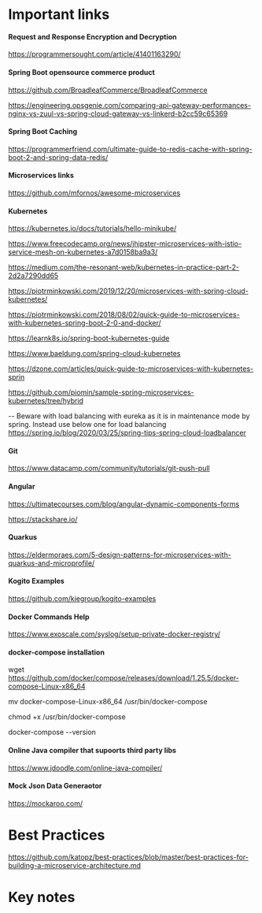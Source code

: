 # Important links

#### Request and Response Encryption and Decryption
https://programmersought.com/article/41401163290/

#### Spring Boot opensource commerce product
https://github.com/BroadleafCommerce/BroadleafCommerce

https://engineering.opsgenie.com/comparing-api-gateway-performances-nginx-vs-zuul-vs-spring-cloud-gateway-vs-linkerd-b2cc59c65369

#### Spring Boot Caching 

https://programmerfriend.com/ultimate-guide-to-redis-cache-with-spring-boot-2-and-spring-data-redis/

#### Microservices links
https://github.com/mfornos/awesome-microservices

#### Kubernetes

https://kubernetes.io/docs/tutorials/hello-minikube/

https://www.freecodecamp.org/news/jhipster-microservices-with-istio-service-mesh-on-kubernetes-a7d0158ba9a3/

https://medium.com/the-resonant-web/kubernetes-in-practice-part-2-2d2a7290dd65

https://piotrminkowski.com/2019/12/20/microservices-with-spring-cloud-kubernetes/

https://piotrminkowski.com/2018/08/02/quick-guide-to-microservices-with-kubernetes-spring-boot-2-0-and-docker/

https://learnk8s.io/spring-boot-kubernetes-guide

https://www.baeldung.com/spring-cloud-kubernetes

https://dzone.com/articles/quick-guide-to-microservices-with-kubernetes-sprin

https://github.com/piomin/sample-spring-microservices-kubernetes/tree/hybrid

-- Beware with load balancing with eureka as it is in maintenance mode by spring. Instead use below one for load balancing
https://spring.io/blog/2020/03/25/spring-tips-spring-cloud-loadbalancer

#### Git
https://www.datacamp.com/community/tutorials/git-push-pull

#### Angular
https://ultimatecourses.com/blog/angular-dynamic-components-forms

https://stackshare.io/

#### Quarkus
https://eldermoraes.com/5-design-patterns-for-microservices-with-quarkus-and-microprofile/

#### Kogito Examples
https://github.com/kiegroup/kogito-examples

#### Docker Commands Help
https://www.exoscale.com/syslog/setup-private-docker-registry/

#### docker-compose installation
wget https://github.com/docker/compose/releases/download/1.25.5/docker-compose-Linux-x86_64

mv docker-compose-Linux-x86_64 /usr/bin/docker-compose

chmod +x /usr/bin/docker-compose

docker-compose --version

#### Online Java compiler that supoorts third party libs
https://www.jdoodle.com/online-java-compiler/

#### Mock Json Data Generaotor
https://mockaroo.com/

# Best Practices

https://github.com/katopz/best-practices/blob/master/best-practices-for-building-a-microservice-architecture.md

# Key notes


